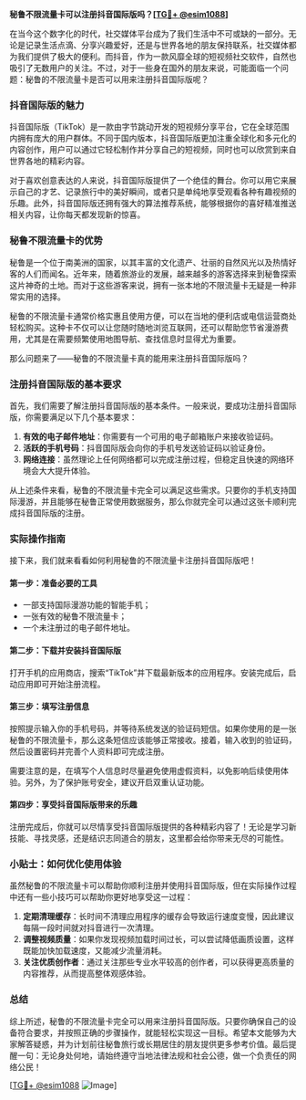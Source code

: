 **秘鲁不限流量卡可以注册抖音国际版吗？[[TG💪+ @esim1088](https://t.me/s/esim1088)]**

在当今这个数字化的时代，社交媒体平台成为了我们生活中不可或缺的一部分。无论是记录生活点滴、分享兴趣爱好，还是与世界各地的朋友保持联系，社交媒体都为我们提供了极大的便利。而抖音，作为一款风靡全球的短视频社交软件，自然也吸引了无数用户的关注。不过，对于一些身在国外的朋友来说，可能面临一个问题：秘鲁的不限流量卡是否可以用来注册抖音国际版呢？

### 抖音国际版的魅力

抖音国际版（TikTok）是一款由字节跳动开发的短视频分享平台，它在全球范围内拥有庞大的用户群体。不同于国内版本，抖音国际版更加注重全球化和多元化的内容创作，用户可以通过它轻松制作并分享自己的短视频，同时也可以欣赏到来自世界各地的精彩内容。

对于喜欢创意表达的人来说，抖音国际版提供了一个绝佳的舞台。你可以用它来展示自己的才艺、记录旅行中的美好瞬间，或者只是单纯地享受观看各种有趣视频的乐趣。此外，抖音国际版还拥有强大的算法推荐系统，能够根据你的喜好精准推送相关内容，让你每天都发现新的惊喜。

### 秘鲁不限流量卡的优势

秘鲁是一个位于南美洲的国家，以其丰富的文化遗产、壮丽的自然风光以及热情好客的人们而闻名。近年来，随着旅游业的发展，越来越多的游客选择来到秘鲁探索这片神奇的土地。而对于这些游客来说，拥有一张本地的不限流量卡无疑是一种非常实用的选择。

秘鲁的不限流量卡通常价格实惠且使用方便，可以在当地的便利店或电信运营商处轻松购买。这种卡不仅可以让您随时随地浏览互联网，还可以帮助您节省漫游费用，尤其是在需要频繁使用地图导航、查找信息时显得尤为重要。

那么问题来了——秘鲁的不限流量卡真的能用来注册抖音国际版吗？

### 注册抖音国际版的基本要求

首先，我们需要了解注册抖音国际版的基本条件。一般来说，要成功注册抖音国际版，你需要满足以下几个基本要求：

1. **有效的电子邮件地址**：你需要有一个可用的电子邮箱账户来接收验证码。
2. **活跃的手机号码**：抖音国际版会向你的手机号发送验证码以验证身份。
3. **网络连接**：虽然理论上任何网络都可以完成注册过程，但稳定且快速的网络环境会大大提升体验。

从上述条件来看，秘鲁的不限流量卡完全可以满足这些需求。只要你的手机支持国际漫游，并且能够在秘鲁正常使用数据服务，那么你就完全可以通过这张卡顺利完成抖音国际版的注册。

### 实际操作指南

接下来，我们就来看看如何利用秘鲁的不限流量卡注册抖音国际版吧！

#### 第一步：准备必要的工具
- 一部支持国际漫游功能的智能手机；
- 一张有效的秘鲁不限流量卡；
- 一个未注册过的电子邮件地址。

#### 第二步：下载并安装抖音国际版
打开手机的应用商店，搜索“TikTok”并下载最新版本的应用程序。安装完成后，启动应用即可开始注册流程。

#### 第三步：填写注册信息
按照提示输入你的手机号码，并等待系统发送的验证码短信。如果你使用的是一张秘鲁的不限流量卡，那么这条短信应该能够正常接收。接着，输入收到的验证码，然后设置密码并完善个人资料即可完成注册。

需要注意的是，在填写个人信息时尽量避免使用虚假资料，以免影响后续使用体验。另外，为了保护账号安全，建议开启双重认证功能。

#### 第四步：享受抖音国际版带来的乐趣
注册完成后，你就可以尽情享受抖音国际版提供的各种精彩内容了！无论是学习新技能、寻找灵感，还是结识志同道合的朋友，这里都会给你带来无尽的可能性。

### 小贴士：如何优化使用体验

虽然秘鲁的不限流量卡可以帮助你顺利注册并使用抖音国际版，但在实际操作过程中还有一些小技巧可以帮助你更好地享受这一过程：

1. **定期清理缓存**：长时间不清理应用程序的缓存会导致运行速度变慢，因此建议每隔一段时间就对抖音进行一次清理。
2. **调整视频质量**：如果你发现视频加载时间过长，可以尝试降低画质设置，这样既能加快加载速度，又能减少流量消耗。
3. **关注优质创作者**：通过关注那些专业水平较高的创作者，可以获得更高质量的内容推荐，从而提高整体观感体验。

### 总结

综上所述，秘鲁的不限流量卡完全可以用来注册抖音国际版。只要你确保自己的设备符合要求，并按照正确的步骤操作，就能轻松实现这一目标。希望本文能够为大家解答疑惑，并为计划前往秘鲁旅行或长期居住的朋友提供更多参考价值。最后提醒一句：无论身处何地，请始终遵守当地法律法规和社会公德，做一个负责任的网络公民！

[[TG💪+ @esim1088](https://t.me/s/esim1088) ![Image](https://i.postimg.cc/4NQfJmqS/Snipaste-2025-05-13-00-14-12.png)]